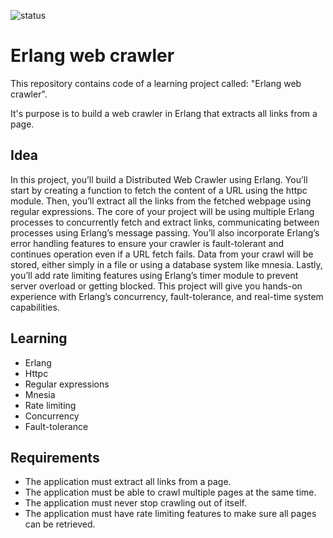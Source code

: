 ![status](https://badgen.net/static/status/planned/grey/)

# Erlang web crawler

This repository contains code of a learning project called: "Erlang web crawler".

It's purpose is to build a web crawler in Erlang that extracts all links from a page.

## Idea

In this project, you’ll build a Distributed Web Crawler using Erlang. You’ll start by creating a function to fetch the content of a URL using the httpc module. Then, you’ll extract all the links from the fetched webpage using regular expressions. The core of your project will be using multiple Erlang processes to concurrently fetch and extract links, communicating between processes using Erlang’s message passing. You’ll also incorporate Erlang’s error handling features to ensure your crawler is fault-tolerant and continues operation even if a URL fetch fails. Data from your crawl will be stored, either simply in a file or using a database system like mnesia. Lastly, you’ll add rate limiting features using Erlang’s timer module to prevent server overload or getting blocked. This project will give you hands-on experience with Erlang’s concurrency, fault-tolerance, and real-time system capabilities.

## Learning

- Erlang
- Httpc
- Regular expressions
- Mnesia
- Rate limiting
- Concurrency
- Fault-tolerance

## Requirements

- The application must extract all links from a page.
- The application must be able to crawl multiple pages at the same time.
- The application must never stop crawling out of itself.
- The application must have rate limiting features to make sure all pages can be retrieved.
